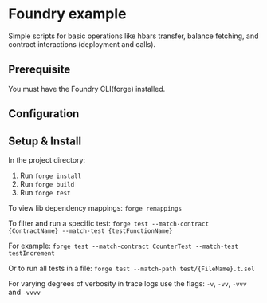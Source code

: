 # Foundry example

Simple scripts for basic operations like hbars transfer, balance fetching, and contract interactions (deployment and calls).

## Prerequisite

You must have the Foundry CLI(forge) installed.

## Configuration

## Setup & Install

In the project directory:

1. Run `forge install`
2. Run `forge build`
3. Run `forge test`

To view lib dependency mappings:
`forge remappings`

To filter and run a specific test:
`forge test --match-contract {ContractName} --match-test {testFunctionName}`

For example:
`forge test --match-contract CounterTest --match-test testIncrement`

Or to run all tests in a file:
`forge test --match-path test/{FileName}.t.sol`

For varying degrees of verbosity in trace logs use the flags: `-v`, `-vv`, `-vvv` and `-vvvv`
